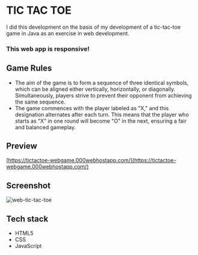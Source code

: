 # TIC TAC TOE

I did this development on the basis of my development of a tic-tac-toe game in Java as an exercise in web development.

### **This web app is responsive!**


## Game Rules

- The aim of the game is to form a sequence of three identical symbols, which can be aligned either vertically, horizontally, or diagonally. Simultaneously, players strive to prevent their opponent from achieving the same sequence.
- The game commences with the player labeled as "X," and this designation alternates after each turn. This means that the player who starts as "X" in one round will become "O" in the next, ensuring a fair and balanced gameplay.


## Preview

[https://tictactoe-webgame.000webhostapp.com/](https://tictactoe-webgame.000webhostapp.com/)


## Screenshot

![web-tic-tac-toe](https://github.com/vanessaiandrade/tictactoe-web/assets/104696266/f814284b-791b-4c0c-a52c-f29863532bb7)


## Tech stack 
- HTML5
- CSS
- JavaScript
